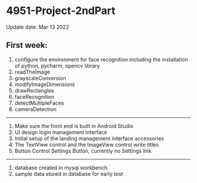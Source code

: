 # 4951-Project-2ndPart
Update date: Mar 13 2022


## First week:

1. configure the environment for face recognition including the installation of python, pycharm, opencv library
2. readTheImage
3. grayscaleConversion
4. modifyImageDimensions
5. drawRectangles
6. faceRecognition
7. detectMultipleFaces
8. cameraDetection
----------------------------
1. Make sure the front end is built in Android Studio
2. UI design login management interface
3. Initial setup of the landing management interface accessories
4. The TextView control and the ImageView control write titles
5. Button Control Settings Button, currently no Settings link
----------------------------
1. database created in mysql workbench
2. sample data stored in database for early test

